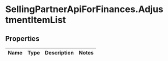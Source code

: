 # SellingPartnerApiForFinances.AdjustmentItemList

## Properties
Name | Type | Description | Notes
------------ | ------------- | ------------- | -------------
